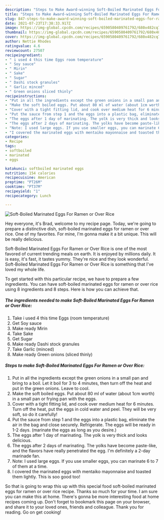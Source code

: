 ```yaml
---
description: "Steps to Make Award-winning Soft-Boiled Marinated Eggs For Ramen or Over Rice"
title: "Steps to Make Award-winning Soft-Boiled Marinated Eggs For Ramen or Over Rice"
slug: 847-steps-to-make-award-winning-soft-boiled-marinated-eggs-for-ramen-or-over-rice
date: 2021-07-23T17:38:33.917Z
image: https://img-global.cpcdn.com/recipes/6590580409761792/680x482cq70/soft-boiled-marinated-eggs-for-ramen-or-over-rice-recipe-main-photo.jpg
thumbnail: https://img-global.cpcdn.com/recipes/6590580409761792/680x482cq70/soft-boiled-marinated-eggs-for-ramen-or-over-rice-recipe-main-photo.jpg
cover: https://img-global.cpcdn.com/recipes/6590580409761792/680x482cq70/soft-boiled-marinated-eggs-for-ramen-or-over-rice-recipe-main-photo.jpg
author: Nettie Rhodes
ratingvalue: 4.6
reviewcount: 27507
recipeingredient:
- " i used 4 this time Eggs room temperature"
- " Soy sauce"
- " Mirin"
- " Sake"
- " Sugar"
- " Dashi stock granules"
- " Garlic minced"
- " Green onions sliced thinly"
recipeinstructions:
- "Put in all the ingredients except the green onions in a small pan and bring to a boil. Let it boil for 3 to 4 minutes, then turn off the heat and put in the green onions. Leave to cool."
- "Make the soft boiled eggs. Put about 80 ml of water (about 1cm worth) in a small pan or frying pan with the eggs."
- "Cover with a tight fitting lid, and cook over medium heat for 6 minutes. Turn off the heat, put the eggs in cold water and peel. They will be very soft, so do it carefully!"
- "Put the sauce from step 1 and the eggs into a plastic bag, eliminate the air in the bag and close securely. Refrigerate. The eggs will be ready in 1-2 days. (marinate the eggs as long as you desire.)"
- "The eggs after 1 day of marinating. The yolk is very thick and looks delicious."
- "The eggs after 2 days of marinating. The yolks have become paste-like, and the flavors have really penetrated the egg.   I&#39;m definitely a 2-day marinade fan."
- "Note: I used large eggs. If you use smaller eggs, you can marinate 6 to 7 of them at a time."
- "I covered the marinated eggs with mentaiko mayonnaise and toasted them lightly. This is soo good too!"
categories:
- Recipe
tags:
- softboiled
- marinated
- eggs

katakunci: softboiled marinated eggs 
nutrition: 154 calories
recipecuisine: American
preptime: "PT26M"
cooktime: "PT37M"
recipeyield: "1"
recipecategory: Lunch

---
```



![Soft-Boiled Marinated Eggs For Ramen or Over Rice](https://img-global.cpcdn.com/recipes/6590580409761792/680x482cq70/soft-boiled-marinated-eggs-for-ramen-or-over-rice-recipe-main-photo.jpg)

Hey everyone, it's Brad, welcome to my recipe page. Today, we're going to prepare a distinctive dish, soft-boiled marinated eggs for ramen or over rice. One of my favorites. For mine, I'm gonna make it a bit unique. This will be really delicious.

Soft-Boiled Marinated Eggs For Ramen or Over Rice is one of the most favored of current trending meals on earth. It is enjoyed by millions daily. It is easy, it's fast, it tastes yummy. They're nice and they look wonderful. Soft-Boiled Marinated Eggs For Ramen or Over Rice is something that I've loved my whole life.




To get started with this particular recipe, we have to prepare a few ingredients. You can have soft-boiled marinated eggs for ramen or over rice using 8 ingredients and 8 steps. Here is how you can achieve that.

<!--inarticleads1-->

##### The ingredients needed to make Soft-Boiled Marinated Eggs For Ramen or Over Rice:

1. Take  i used 4 this time Eggs (room temperature)
1. Get  Soy sauce
1. Make ready  Mirin
1. Take  Sake
1. Get  Sugar
1. Make ready  Dashi stock granules
1. Take  Garlic (minced)
1. Make ready  Green onions (sliced thinly)




<!--inarticleads2-->

##### Steps to make Soft-Boiled Marinated Eggs For Ramen or Over Rice:

1. Put in all the ingredients except the green onions in a small pan and bring to a boil. Let it boil for 3 to 4 minutes, then turn off the heat and put in the green onions. Leave to cool.
1. Make the soft boiled eggs. Put about 80 ml of water (about 1cm worth) in a small pan or frying pan with the eggs.
1. Cover with a tight fitting lid, and cook over medium heat for 6 minutes. Turn off the heat, put the eggs in cold water and peel. They will be very soft, so do it carefully!
1. Put the sauce from step 1 and the eggs into a plastic bag, eliminate the air in the bag and close securely. Refrigerate. The eggs will be ready in 1-2 days. (marinate the eggs as long as you desire.)
1. The eggs after 1 day of marinating. The yolk is very thick and looks delicious.
1. The eggs after 2 days of marinating. The yolks have become paste-like, and the flavors have really penetrated the egg.   I&#39;m definitely a 2-day marinade fan.
1. Note: I used large eggs. If you use smaller eggs, you can marinate 6 to 7 of them at a time.
1. I covered the marinated eggs with mentaiko mayonnaise and toasted them lightly. This is soo good too!




So that is going to wrap this up with this special food soft-boiled marinated eggs for ramen or over rice recipe. Thanks so much for your time. I am sure you can make this at home. There's gonna be more interesting food at home recipes coming up. Don't forget to bookmark this page on your browser, and share it to your loved ones, friends and colleague. Thank you for reading. Go on get cooking!
